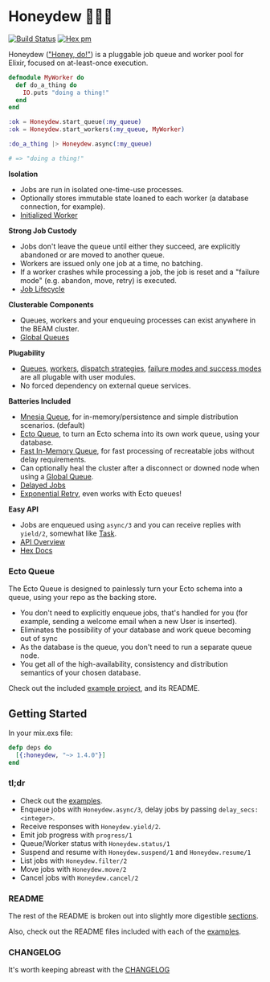Honeydew 💪🏻🍈
========
[![Build Status](https://travis-ci.org/koudelka/honeydew.svg?branch=master)](https://travis-ci.org/koudelka/honeydew)
[![Hex pm](https://img.shields.io/hexpm/v/honeydew.svg?style=flat)](https://hex.pm/packages/honeydew)

Honeydew (["Honey, do!"](http://en.wiktionary.org/wiki/honey_do_list)) is a pluggable job queue and worker pool for Elixir, focused on at-least-once execution.

```elixir
defmodule MyWorker do
  def do_a_thing do
    IO.puts "doing a thing!"
  end
end

:ok = Honeydew.start_queue(:my_queue)
:ok = Honeydew.start_workers(:my_queue, MyWorker)

:do_a_thing |> Honeydew.async(:my_queue)

# => "doing a thing!"
```

__Isolation__
  - Jobs are run in isolated one-time-use processes.
  - Optionally stores immutable state loaned to each worker (a database connection, for example).
  - [Initialized Worker](https://github.com/koudelka/honeydew/tree/master/examples/initialized_worker)

__Strong Job Custody__ 
  - Jobs don't leave the queue until either they succeed, are explicitly abandoned or are moved to another queue.
  - Workers are issued only one job at a time, no batching.
  - If a worker crashes while processing a job, the job is reset and a "failure mode" (e.g. abandon, move, retry) is executed.
  - [Job Lifecycle](https://github.com/koudelka/honeydew/blob/master/README/job_lifecycle.md)

__Clusterable Components__
  - Queues, workers and your enqueuing processes can exist anywhere in the BEAM cluster. 
  - [Global Queues](https://github.com/koudelka/honeydew/tree/master/examples/global)

__Plugability__
  - [Queues](https://github.com/koudelka/honeydew/blob/master/README/queues.md), [workers](https://github.com/koudelka/honeydew/blob/master/README/workers.md), [dispatch strategies](https://github.com/koudelka/honeydew/blob/master/README/dispatchers.md), [failure modes and success modes](https://github.com/koudelka/honeydew/blob/master/README/success_and_failure_modes.md) are all plugable with user modules.
  - No forced dependency on external queue services.

__Batteries Included__
  - [Mnesia Queue](https://github.com/koudelka/honeydew/tree/master/examples/mnesia.exs), for in-memory/persistence and simple distribution scenarios. (default)
  - [Ecto Queue](#ecto), to turn an Ecto schema into its own work queue, using your database.
  - [Fast In-Memory Queue](https://github.com/koudelka/honeydew/tree/master/examples/local), for fast processing of recreatable jobs without delay requirements.
  - Can optionally heal the cluster after a disconnect or downed node when using a [Global Queue](https://github.com/koudelka/honeydew/tree/master/examples/global).
  - [Delayed Jobs](https://github.com/koudelka/honeydew/tree/master/examples/delayed_job.exs)
  - [Exponential Retry](https://github.com/koudelka/honeydew/tree/master/lib/honeydew/failure_mode/exponential_retry.ex), even works with Ecto queues!


__Easy API__
  - Jobs are enqueued using `async/3` and you can receive replies with `yield/2`, somewhat like [Task](https://hexdocs.pm/elixir/Task.html).
  - [API Overview](https://github.com/koudelka/honeydew/blob/master/README/api.md)
  - [Hex Docs](https://hexdocs.pm/honeydew/Honeydew.html)


### <a name="ecto">Ecto Queue</a>

The Ecto Queue is designed to painlessly turn your Ecto schema into a queue, using your repo as the backing store.

- You don't need to explicitly enqueue jobs, that's handled for you (for example, sending a welcome email when a new User is inserted).
- Eliminates the possibility of your database and work queue becoming out of sync
- As the database is the queue, you don't need to run a separate queue node.
- You get all of the high-availability, consistency and distribution semantics of your chosen database.

Check out the included [example project](https://github.com/koudelka/honeydew/tree/master/examples/ecto_poll_queue), and its README.


## Getting Started

In your mix.exs file:

```elixir
defp deps do
  [{:honeydew, "~> 1.4.0"}]
end
```

### tl;dr
- Check out the [examples](https://github.com/koudelka/honeydew/tree/master/examples).
- Enqueue jobs with `Honeydew.async/3`, delay jobs by passing `delay_secs: <integer>`.
- Receive responses with `Honeydew.yield/2`.
- Emit job progress with `progress/1`
- Queue/Worker status with `Honeydew.status/1`
- Suspend and resume with `Honeydew.suspend/1` and `Honeydew.resume/1`
- List jobs with `Honeydew.filter/2`
- Move jobs with `Honeydew.move/2`
- Cancel jobs with `Honeydew.cancel/2`


### README
The rest of the README is broken out into slightly more digestible [sections](https://github.com/koudelka/honeydew/tree/master/README).

Also, check out the README files included with each of the [examples](https://github.com/koudelka/honeydew/tree/master/examples).

### CHANGELOG
It's worth keeping abreast with the [CHANGELOG](https://github.com/koudelka/honeydew/blob/master/CHANGELOG.md)
